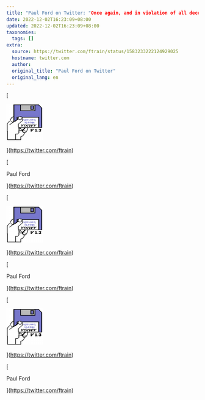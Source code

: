```yaml
---
title: "Paul Ford on Twitter: "Once again, and in violation of all decency, Businessweek has locked some poor writer (@matt_levine) inside the Bloomberg building and refused to let him out until he thoroughly explains an exhausting technology subject. (It’s useful and great.) https://t.co/myyuA8j0AT" / Twitter"
date: 2022-12-02T16:23:09+08:00
updated: 2022-12-02T16:23:09+08:00
taxonomies:
  tags: []
extra:
  source: https://twitter.com/ftrain/status/1583233222124929025
  hostname: twitter.com
  author: 
  original_title: "Paul Ford on Twitter"
  original_lang: en
---
```


[

![](vfyOHT8R_x96.png)

](https://twitter.com/ftrain)

[

Paul Ford



](https://twitter.com/ftrain)

[

![](vfyOHT8R_x96.png)

](https://twitter.com/ftrain)

[

Paul Ford



](https://twitter.com/ftrain)

[

![](vfyOHT8R_x96.png)

](https://twitter.com/ftrain)

[

Paul Ford



](https://twitter.com/ftrain)
